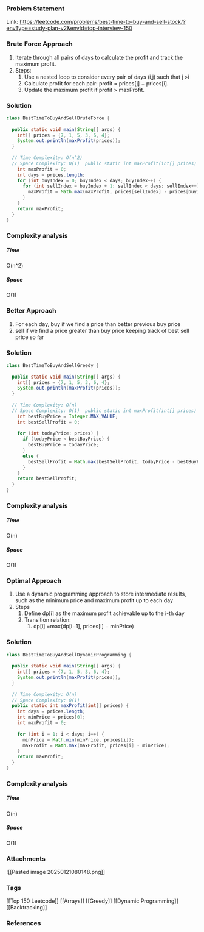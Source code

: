 ### Problem Statement

Link: https://leetcode.com/problems/best-time-to-buy-and-sell-stock/?envType=study-plan-v2&envId=top-interview-150

### Brute Force Approach
1. Iterate through all pairs of days to calculate the profit and track the maximum profit.
2. Steps:
    1. Use a nested loop to consider every pair of days (i,j) such that j >i
    2. Calculate profit for each pair: profit = prices[j] − prices[i].
    3. Update the maximum profit if profit > maxProfit.

### Solution
```java
class BestTimeToBuyAndSellBruteForce {  
  
  public static void main(String[] args) {  
    int[] prices = {7, 1, 5, 3, 6, 4};  
    System.out.println(maxProfit(prices));  
  }  
  
  // Time Complexity: O(n^2)  
  // Space Complexity: O(1)  public static int maxProfit(int[] prices) {  
    int maxProfit = 0;  
    int days = prices.length;  
    for (int buyIndex = 0; buyIndex < days; buyIndex++) {  
      for (int sellIndex = buyIndex + 1; sellIndex < days; sellIndex++) {  
        maxProfit = Math.max(maxProfit, prices[sellIndex] - prices[buyIndex]);  
      }  
    }  
    return maxProfit;  
  }  
}
```

### Complexity analysis
##### Time
O(n^2)
##### Space
O(1)

### Better Approach
1. For each day, buy if we find a price than better previous buy price
2. sell if we find a price greater than buy price keeping track of best sell price so far

### Solution
```java
class BestTimeToBuyAndSellGreedy {  
  
  public static void main(String[] args) {  
    int[] prices = {7, 1, 5, 3, 6, 4};  
    System.out.println(maxProfit(prices));  
  }  
  
  // Time Complexity: O(n)  
  // Space Complexity: O(1)  public static int maxProfit(int[] prices) {  
    int bestBuyPrice = Integer.MAX_VALUE;  
    int bestSellProfit = 0;  
  
    for (int todayPrice: prices) {  
      if (todayPrice < bestBuyPrice) {  
        bestBuyPrice = todayPrice;  
      }  
      else {  
        bestSellProfit = Math.max(bestSellProfit, todayPrice - bestBuyPrice);  
      }  
    }  
    return bestSellProfit;  
  }  
}
```

### Complexity analysis
##### Time
O(n)

##### Space
O(1)

### Optimal Approach
1. Use a dynamic programming approach to store intermediate results, such as the minimum price and maximum profit up to each day
2. Steps
	1. Define dp[i] as the maximum profit achievable up to the i-th day
	2. Transition relation:
		1. dp[i] =max⁡(dp[i−1], prices[i] − minPrice)

### Solution
```java
class BestTimeToBuyAndSellDynamicProgramming {  
  
  public static void main(String[] args) {  
    int[] prices = {7, 1, 5, 3, 6, 4};  
    System.out.println(maxProfit(prices));  
  }  
  
  // Time Complexity: O(n)  
  // Space Complexity: O(1)  
  public static int maxProfit(int[] prices) {  
    int days = prices.length;  
    int minPrice = prices[0];  
    int maxProfit = 0;  
  
    for (int i = 1; i < days; i++) {  
      minPrice = Math.min(minPrice, prices[i]);  
      maxProfit = Math.max(maxProfit, prices[i] - minPrice);  
    }  
    return maxProfit;  
  }  
}
```

### Complexity analysis
##### Time
O(n)

##### Space
O(1)

### Attachments
![[Pasted image 20250121080148.png]]

### Tags
[[Top 150 Leetcode]]
[[Arrays]]
[[Greedy]]
[[Dynamic Programming]]
[[Backtracking]]
### References